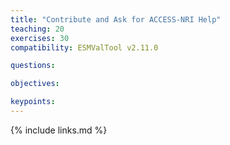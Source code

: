 ```yaml
---
title: "Contribute and Ask for ACCESS-NRI Help"
teaching: 20
exercises: 30
compatibility: ESMValTool v2.11.0

questions:

objectives:

keypoints:
---
```


{% include links.md %}
